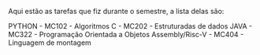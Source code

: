 Aqui estão as tarefas que fiz durante o semestre, a lista delas são:

PYTHON              - MC102 - Algoritmos
C                   - MC202 - Estruturadas de dados
JAVA                - MC322 - Programação Orientada a Objetos
Assembly/Risc-V     - MC404 - Linguagem de montagem 